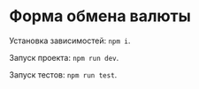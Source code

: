 # Форма обмена валюты

Установка зависимостей:
```npm i```.

Запуск проекта:
```npm run dev```.

Запуск тестов:
```npm run test```.